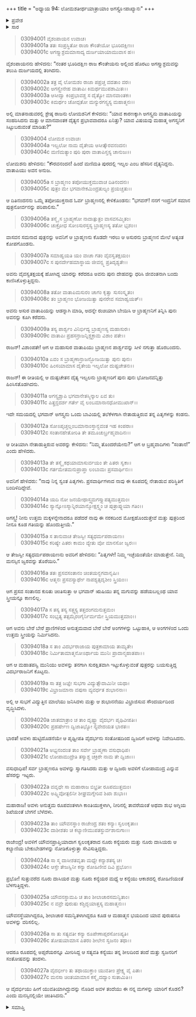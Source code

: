 +++
title = "ಅಧ್ಯಾಯ 94: ಲೋಮಶತೀರ್ಥಯಾತ್ರಾಯಾಂ ಅಗಸ್ತ್ಯೋಪಾಖ್ಯಾನಃ"
+++

<details><summary>ಪ್ರವೇಶ</summary>


।।   ಓಂ ಓಂ ನಮೋ ನಾರಾಯಣಾಯ।।   ಶ್ರೀ ವೇದವ್ಯಾಸಾಯ ನಮಃ ।।

ಶ್ರೀ ಕೃಷ್ಣದ್ವೈಪಾಯನ ವೇದವ್ಯಾಸ ವಿರಚಿತ  

**ಶ್ರೀ ಮಹಾಭಾರತ**

**ಆರಣ್ಯಕ ಪರ್ವ**

**ತೀರ್ಥಯಾತ್ರಾ ಪರ್ವ**

**ಅಧ್ಯಾಯ 94**

</details>


<details><summary>ಸಾರ</summary>

ಅಗಸ್ತ್ಯಾಶ್ರಮಕ್ಕೆ ಹೋದುದು; ಲೋಮಶನು ಅಗಸ್ತ್ಯೋಪಾಖ್ಯಾನವನ್ನು ಪ್ರಾರಂಭಿಸಿದುದು (1-3). ದೈತ್ಯ ಸಹೋದರರಾದ ವಾತಾಪಿ-ಇಲ್ವಲರು ಬ್ರಾಹ್ಮಣರನ್ನು ಪೀಡಿಸುತ್ತಿರುವುದು (4-10). ಅಗಸ್ತ್ಯನು ತನ್ನ ಪಿತೃಗಳಿಗೆ ಸಂತಾನವನ್ನು ಪಡೆಯುತ್ತೇನೆಂದು ಭರವಸೆಯನ್ನು ನೀಡುವುದು (11-15). ತನ್ನ ಸಂತಾನವನ್ನು ಹಡೆಯಬಲ್ಲ ಯಾವ ಸ್ತ್ರೀಯನ್ನೂ ಕಾಣದೇ ಅಗಸ್ತ್ಯನು ಬೇರೆ ಬೇರೆ ಪ್ರಾಣಿಗಳಿಂದ ಅನುತ್ತಮ ಅಂಗಗಳನ್ನು ಒಟ್ಟುಗೂಡಿಸಿ ಓರ್ವ ಸ್ತ್ರೀಯನ್ನು ನಿರ್ಮಿಸಿ, ಮಕ್ಕಳನ್ನು ಬಯಸಿದ್ದ ವಿದರ್ಭರಾಜನಿಗೆ ಕೇಳಿದಾಗ ಕೊಡು ಎಂದು ಒಪ್ಪಿಸುವುದು; ಕನ್ಯೆಗೆ ಲೋಪಾಮುದ್ರ ಎಂಬ ಹೆಸರು (16-27).

</details>


> 03094001 ವೈಶಂಪಾಯನ ಉವಾಚ।  
03094001a ತತಃ ಸಂಪ್ರಸ್ಥಿತೋ ರಾಜಾ ಕೌಂತೇಯೋ ಭೂರಿದಕ್ಷಿಣಃ।  
03094001c ಅಗಸ್ತ್ಯಾಶ್ರಮಮಾಸಾದ್ಯ ದುರ್ಜಯಾಯಾಮುವಾಸ ಹ।।

ವೈಶಂಪಾಯನನು ಹೇಳಿದನು: “ನಂತರ ಭೂರಿದಕ್ಷಿಣ ರಾಜ ಕೌಂತೇಯನು ಅಲ್ಲಿಂದ ಹೊರಟು ಅಗಸ್ತ್ಯಾಶ್ರಮವನ್ನು ತಲುಪಿ ದುರ್ಜಯದಲ್ಲಿ ತಂಗಿದನು.

> 03094002a ತತ್ರ ವೈ ಲೋಮಶಂ ರಾಜಾ ಪಪ್ರಚ್ಚ ವದತಾಂ ವರಃ।  
03094002c ಅಗಸ್ತ್ಯೇನೇಹ ವಾತಾಪಿಃ ಕಿಮರ್ಥಮುಪಶಾಮಿತಃ।।   
03094003a ಆಸೀದ್ವಾ ಕಿಂಪ್ರಭಾವಶ್ಚ ಸ ದೈತ್ಯೋ ಮಾನವಾಂತಕಃ।  
03094003c ಕಿಮರ್ಥಂ ಚೋದ್ಗತೋ ಮನ್ಯುರಗಸ್ತ್ಯಸ್ಯ ಮಹಾತ್ಮನಃ।।

ಅಲ್ಲಿ ಮಾತನಾಡುವರಲ್ಲಿ ಶ್ರೇಷ್ಠ ರಾಜನು ಲೋಮಶನಿಗೆ ಕೇಳಿದನು: “ಯಾವ ಕಾರಣಕ್ಕಾಗಿ ಅಗಸ್ತ್ಯನು ವಾತಾಪಿಯನ್ನು ಸಂಹರಿಸಿದನು ಮತ್ತು ಆ ಮಾನವಾಂತಕ ದೈತ್ಯನ ಪ್ರಭಾವವಾದರೂ ಏನಿತ್ತು? ಯಾವ ವಿಷಯವು ಮಹಾತ್ಮ ಅಗಸ್ತ್ಯನಿಗೆ ಸಿಟ್ಟುಬರುವಂತೆ ಮಾಡಿತು?”

> 03094004 ಲೋಮಶ ಉವಾಚ।  
03094004a ಇಲ್ವಲೋ ನಾಮ ದೈತೇಯ ಆಸೀತ್ಕೌರವನಂದನ।  
03094004c ಮಣಿಮತ್ಯಾಂ ಪುರಿ ಪುರಾ ವಾತಾಪಿಸ್ತಸ್ಯ ಚಾನುಜಃ।।

ಲೋಮಶನು ಹೇಳಿದನು: “ಕೌರವನಂದನ! ಹಿಂದೆ ಮಣಿಮತಿ ಪುರದಲ್ಲಿ ಇಲ್ವಲ ಎಂಬ ಹೆಸರಿನ ದೈತ್ಯನಿದ್ದನು. ವಾತಾಪಿಯು ಅವನ ಅನುಜ.

> 03094005a ಸ ಬ್ರಾಹ್ಮಣಂ ತಪೋಯುಕ್ತಮುವಾಚ ದಿತಿನಂದನಃ।  
03094005c ಪುತ್ರಂ ಮೇ ಭಗವಾನೇಕಮಿಂದ್ರತುಲ್ಯಂ ಪ್ರಯಚ್ಚತು।।

ಆ ದಿತಿನಂದನನು ಒಮ್ಮೆ ತಪೋಯುಕ್ತನಾದ ಓರ್ವ ಬ್ರಾಹ್ಮಣನಲ್ಲಿ ಕೇಳಿಕೊಂಡನು: “ಭಗವನ್! ನನಗೆ ಇಂದ್ರನಿಗೆ ಸಮಾನ ಪುತ್ರನೋರ್ವನನ್ನು ಪರಿಪಾಲಿಸು.”

> 03094006a ತಸ್ಮೈ ಸ ಬ್ರಾಹ್ಮಣೋ ನಾದಾತ್ಪುತ್ರಂ ವಾಸವಸಮ್ಮಿತಂ।  
03094006c ಚುಕ್ರೋಧ ಸೋಽಸುರಸ್ತಸ್ಯ ಬ್ರಾಹ್ಮಣಸ್ಯ ತತೋ ಭೃಶಂ।।

ವಾಸವನ ಸಮನಾದ ಪುತ್ರನನ್ನು ಅವನಿಗೆ ಆ ಬ್ರಾಹ್ಮಣನು ಕೊಡದೇ ಇರಲು ಆ ಅಸುರನು ಬ್ರಾಹ್ಮಣನ ಮೇಲೆ ಅತ್ಯಂತ ಕೋಪಗೊಂಡನು.

> 03094007a ಸಮಾಹ್ವಯತಿ ಯಂ ವಾಚಾ ಗತಂ ವೈವಸ್ವತಕ್ಷಯಂ।  
03094007c ಸ ಪುನರ್ದೇಹಮಾಸ್ಥಾಯ ಜೀವನ್ಸ್ಮ ಪ್ರತಿದೃಶ್ಯತೇ।।

ಅವನು ವೈವಸ್ವತಕ್ಷಯಕ್ಕೆ ಹೋಗಿದ್ದ ಯಾರನ್ನು ಕರೆದರೂ ಅವನು ಪುನಃ ದೇಹವನ್ನು ಧರಿಸಿ ಜೀವಂತನಾಗಿ ಬಂದು ಕಾಣಿಸಿಕೊಳ್ಳುತ್ತಿದ್ದನು.

> 03094008a ತತೋ ವಾತಾಪಿಮಸುರಂ ಚಾಗಂ ಕೃತ್ವಾ ಸುಸಂಸ್ಕೃತಂ।  
03094008c ತಂ ಬ್ರಾಹ್ಮಣಂ ಭೋಜಯಿತ್ವಾ ಪುನರೇವ ಸಮಾಹ್ವಯತ್।।

ಅವನು ಅಸುರ ವಾತಾಪಿಯನ್ನು ಆಡನ್ನಾಗಿ ಮಾಡಿ, ಅದನ್ನೇ ರುಚಿಯಾಗಿ ಬೇಯಿಸಿ ಆ ಬ್ರಾಹ್ಮಣನಿಗೆ ತಿನ್ನಿಸಿ ಪುನಃ ಅವನನ್ನು ಕೂಗಿ ಕರೆದನು.

> 03094009a ತಸ್ಯ ಪಾರ್ಶ್ವಂ ವಿನಿರ್ಭಿದ್ಯ ಬ್ರಾಹ್ಮಣಸ್ಯ ಮಹಾಸುರಃ।  
03094009c ವಾತಾಪಿಃ ಪ್ರಹಸನ್ರಾಜನ್ನಿಶ್ಚಕ್ರಾಮ ವಿಶಾಂ ಪತೇ।।

ರಾಜನ್! ವಿಶಾಂಪತೇ! ಆಗ ಆ ಮಹಾಸುರ ವಾತಾಪಿಯು ಬ್ರಾಹ್ಮಣನ ಪಾರ್ಶ್ವವನ್ನು ಸೀಳಿ ನಗುತ್ತಾ ಹೊರಬಂದನು.

> 03094010a ಏವಂ ಸ ಬ್ರಾಹ್ಮಣಾನ್ರಾಜನ್ಭೋಜಯಿತ್ವಾ ಪುನಃ ಪುನಃ।  
03094010c ಹಿಂಸಯಾಮಾಸ ದೈತೇಯ ಇಲ್ವಲೋ ದುಷ್ಟಚೇತನಃ।।

ರಾಜನ್! ಈ ರೀತಿಯಲ್ಲಿ ಆ ದುಷ್ಟಚೇತನ ದೈತ್ಯ ಇಲ್ವಲನು ಬ್ರಾಹ್ಮಣರಿಗೆ ಪುನಃ ಪುನಃ ಭೋಜನವನ್ನಿತ್ತು ಹಿಂಸಿಸತೊಡಗಿದನು.

> 03094011a ಅಗಸ್ತ್ಯಶ್ಚಾಪಿ ಭಗವಾನೇತಸ್ಮಿನ್ಕಾಲ ಏವ ತು।  
03094011c ಪಿತೄನ್ದದರ್ಶ ಗರ್ತೇ ವೈ ಲಂಬಮಾನಾನಧೋಮುಖಾನ್।।

ಇದೇ ಸಮಯದಲ್ಲಿ ಭಗವಾನ್ ಅಗಸ್ತ್ಯನು ಒಂದು ಬಾವಿಯಲ್ಲಿ ತಲೆಕೆಳಗಾಗಿ ನೇತಾಡುತ್ತಿರುವ ತನ್ನ ಪಿತೃಗಳನ್ನು ಕಂಡನು.

> 03094012a ಸೋಽಪೃಚ್ಚಲ್ಲಂಬಮಾನಾಂಸ್ತಾನ್ಭವಂತ ಇಹ ಕಿಂಪರಾಃ।  
03094012c ಸಂತಾನಹೇತೋರಿತಿ ತೇ ತಮೂಚುರ್ಬ್ರಹ್ಮವಾದಿನಃ।।

ಆ ರೀತಿಯಾಗಿ ನೇತಾಡುತ್ತಿರುವ ಅವರನ್ನು ಕೇಳಿದನು: “ನಿಮ್ಮ ತೊಂದರೆಯೇನು?” ಆಗ ಆ ಬ್ರಹ್ಮವಾದಿಗಳು “ಸಂತಾನ!” ಎಂದು ಹೇಳಿದರು.

> 03094013a ತೇ ತಸ್ಮೈ ಕಥಯಾಮಾಸುರ್ವಯಂ ತೇ ಪಿತರಃ ಸ್ವಕಾಃ।  
03094013c ಗರ್ತಮೇತಮನುಪ್ರಾಪ್ತಾ ಲಂಬಾಮಃ ಪ್ರಸವಾರ್ಥಿನಃ।।

ಅವನಿಗೆ ಹೇಳಿದರು: “ನಾವು ನಿನ್ನ ಸ್ವಂತ ಪಿತೃಗಳು. ಪ್ರಸವಾರ್ಥಿಗಳಾದ ನಾವು ಈ ಕೂಪದಲ್ಲಿ ನೇತಾಡುವ ಪರಿಸ್ಥಿತಿಗೆ ಬಂದಿಳಿದಿದ್ದೇವೆ.

> 03094014a ಯದಿ ನೋ ಜನಯೇಥಾಸ್ತ್ವಮಗಸ್ತ್ಯಾಪತ್ಯಮುತ್ತಮಂ।  
03094014c ಸ್ಯಾನ್ನೋಽಸ್ಮಾನ್ನಿರಯಾನ್ಮೋಕ್ಷಸ್ತ್ವಂ ಚ ಪುತ್ರಾಪ್ನುಯಾ ಗತಿಂ।।

ಅಗಸ್ತ್ಯ! ನೀನು ಉತ್ತಮ ಮಕ್ಕಳನ್ನೇನಾದರೂ ಪಡೆದರೆ ನಾವು ಈ ನರಕದಿಂದ ಮೋಕ್ಷಹೊಂದುತ್ತೇವೆ ಮತ್ತು ಪುತ್ರರಿಂದ ನೀನೂ ಕೂಡ ಗತಿಯನ್ನು ಹೊಂದುತ್ತೀಯೆ.”

> 03094015a ಸ ತಾನುವಾಚ ತೇಜಸ್ವೀ ಸತ್ಯಧರ್ಮಪರಾಯಣಃ।  
03094015c ಕರಿಷ್ಯೇ ಪಿತರಃ ಕಾಮಂ ವ್ಯೇತು ವೋ ಮಾನಸೋ ಜ್ವರಃ।।

ಆ ತೇಜಸ್ವೀ ಸತ್ಯಧರ್ಮಪರಾಯಣನು ಅವರಿಗೆ ಹೇಳಿದನು: “ಪಿತೃಗಳೇ! ನಿಮ್ಮ ಇಚ್ಛೆಯಂತೆಯೇ ಮಾಡುತ್ತೇನೆ. ನಿಮ್ಮ ಮನಸ್ಸಿನ ಜ್ವರವನ್ನು ತೊರೆಯಿರಿ.”

> 03094016a ತತಃ ಪ್ರಸವಸಂತಾನಂ ಚಿಂತಯನ್ಭಗವಾನೃಷಿಃ।  
03094016c ಆತ್ಮನಃ ಪ್ರಸವಸ್ಯಾರ್ಥೇ ನಾಪಶ್ಯತ್ಸದೃಶೀಂ ಸ್ತ್ರಿಯಂ।।

ಆಗ ಪ್ರಸವ ಸಂತಾನದ ಕುರಿತು ಚಿಂತಿಸುತ್ತಾ ಆ ಭಗವಾನ್ ಋಷಿಯು ತನ್ನ ಮಗುವನ್ನು ಹಡೆಯಬಲ್ಲಂಥ ಯಾವ ಸ್ತ್ರೀಯನ್ನೂ ಕಾಣಲಿಲ್ಲ.

> 03094017a ಸ ತಸ್ಯ ತಸ್ಯ ಸತ್ತ್ವಸ್ಯ ತತ್ತದಂಗಮನುತ್ತಮಂ।   
03094017c ಸಂಭೃತ್ಯ ತತ್ಸಮೈರಂಗೈರ್ನಿರ್ಮಮೇ ಸ್ತ್ರಿಯಮುತ್ತಮಾಂ।।

ಆಗ ಅವನು ಬೇರೆ ಬೇರೆ ಪ್ರಾಣಿಗಳಿಂದ ಅನುತ್ತಮವಾದ ಬೇರೆ    ಬೇರೆ ಅಂಗಗಳನ್ನು ಒಟ್ಟುಹಾಕಿ, ಆ ಅಂಗಗಳಿಂದ ಒಂದು ಉತ್ತಮ ಸ್ತ್ರೀಯನ್ನು ನಿರ್ಮಿಸಿದನು.

> 03094018a ಸ ತಾಂ ವಿದರ್ಭರಾಜಾಯ ಪುತ್ರಕಾಮಾಯ ತಾಮ್ಯತೇ।  
03094018c ನಿರ್ಮಿತಾಮಾತ್ಮನೋಽರ್ಥಾಯ ಮುನಿಃ ಪ್ರಾದಾನ್ಮಹಾತಪಾಃ।।

ಆಗ ಆ ಮಹಾತಪಸ್ವಿ ಮುನಿಯು ಅವಳನ್ನು ತನಗಾಗಿ ಸುರಕ್ಷಿತವಾಗಿ ಇಟ್ಟುಕೊಳ್ಳುವಂತೆ ಪುತ್ರರನ್ನು ಬಯಸುತ್ತಿದ್ದ ವಿದರ್ಭರಾಜನಿಗೆ ಕೊಟ್ಟನು.

> 03094019a ಸಾ ತತ್ರ ಜಜ್ಞೇ ಸುಭಗಾ ವಿದ್ಯುತ್ಸೌದಾಮಿನೀ ಯಥಾ।  
03094019c ವಿಭ್ರಾಜಮಾನಾ ವಪುಸಾ ವ್ಯವರ್ಧತ ಶುಭಾನನಾ।।

ಅಲ್ಲಿ ಆ ಸುಭಗೆ ವಿದ್ಯುತ್ತಿನ ಮಾಲೆಯು ಜನಿಸಿದಳು ಮತ್ತು ಆ ಶುಭಾನನೆಯು ವಿಭ್ರಾಜಿಸುವ ಸೌಂದರ್ಯದಿಂದ ವೃದ್ಧಿಸಿದಳು.

> 03094020a ಜಾತಮಾತ್ರಾಂ ಚ ತಾಂ ದೃಷ್ಟ್ವಾ ವೈದರ್ಭಃ ಪೃಥಿವೀಪತಿಃ।  
03094020c ಪ್ರಹರ್ಷೇಣ ದ್ವಿಜಾತಿಭ್ಯೋ ನ್ಯವೇದಯತ ಭಾರತ।।

ಭಾರತ! ಅವಳು ಹುಟ್ಟಿದೊಡನೆಯೇ ಆ ಪೃಥ್ವೀಪತಿ ವೈದರ್ಭನು ಸಂತೋಷದಿಂದ ದ್ವಿಜರಿಗೆ ಅವಳನ್ನು ನಿವೇದಿಸಿದನು.

> 03094021a ಅಭ್ಯನಂದಂತ ತಾಂ ಸರ್ವೇ ಬ್ರಾಹ್ಮಣಾ ವಸುಧಾಧಿಪ।  
03094021c ಲೋಪಾಮುದ್ರೇತಿ ತಸ್ಯಾಶ್ಚ ಚಕ್ರಿರೇ ನಾಮ ತೇ ದ್ವಿಜಾಃ।।

ವಸುಧಾಧಿಪ! ಸರ್ವ ಬ್ರಾಹ್ಮಣರೂ ಅವಳನ್ನು ಸ್ವಾಗತಿಸಿದರು ಮತ್ತು ಆ ದ್ವಿಜರು ಅವಳಿಗೆ ಲೋಪಾಮುದ್ರ ಎನ್ನುವ ಹೆಸರನ್ನು ಇಟ್ಟರು.

> 03094022a ವವೃಧೇ ಸಾ ಮಹಾರಾಜ ಬಿಭ್ರತೀ ರೂಪಮುತ್ತಮಂ।   
03094022c ಅಪ್ಸ್ವಿವೋತ್ಪಲಿನೀ ಶೀಘ್ರಮಗ್ನೇರಿವ ಶಿಖಾ ಶುಭಾ।।

ಮಹಾರಾಜ! ಅವಳು ಅನುತ್ತಮ ರೂಪವಂತಳಾಗಿ ಕಾಂತಿಯುಕ್ತಳಾಗಿ, ನೀರಿನಲ್ಲಿ ತಾವರೆಯಂತೆ ಅಥವಾ ಶುಭ ಅಗ್ನಿಯ ಶಿಖೆಯಂತೆ ಬೇಗನೆ ಬೆಳೆದಳು.

> 03094023a ತಾಂ ಯೌವನಸ್ಥಾಂ ರಾಜೇಂದ್ರ ಶತಂ ಕನ್ಯಾಃ ಸ್ವಲಂಕೃತಾಃ।  
03094023c ದಾಶೀಶತಂ ಚ ಕಲ್ಯಾಣೀಮುಪತಸ್ಥುರ್ವಶಾನುಗಾಃ।।

ರಾಜೇಂದ್ರ! ಅವಳಿಗೆ ಯೌವನಪ್ರಾಪ್ತಿಯಾದಾಗ ಸ್ವಲಂಕೃತರಾದ ನೂರು ಕನ್ಯೆಯರು ಮತ್ತು ನೂರು ದಾಸಿಯರು ಆ ಕಲ್ಯಾಣಿಯ ಬೇಕುಬೇಡಗಳನ್ನು ನೋಡಿಕೊಳ್ಳುತ್ತಾ ಸೇವಿಸುತ್ತಿದ್ದರು.

> 03094024a ಸಾ ಸ್ಮ ದಾಸೀಶತವೃತಾ ಮಧ್ಯೇ ಕನ್ಯಾಶತಸ್ಯ ಚ।  
03094024c ಆಸ್ತೇ ತೇಜಸ್ವಿನೀ ಕನ್ಯಾ ರೋಹಿಣೀವ ದಿವಿ ಪ್ರಭೋ।।

ಪ್ರಭೋ! ಸುತ್ತುವರೆದ ನೂರು ದಾಸಿಯರ ಮತ್ತು ನೂರು ಕನ್ಯೆಯರ ಮಧ್ಯೆ ಆ ಕನ್ಯೆಯು ಆಕಾಶದಲ್ಲಿ ರೋಹಿಣಿಯಂತೆ ಬೆಳಗುತ್ತಿದ್ದಳು.

> 03094025a ಯೌವನಸ್ಥಾಮಪಿ ಚ ತಾಂ ಶೀಲಾಚಾರಸಮನ್ವಿತಾಂ।   
03094025c ನ ವವ್ರೇ ಪುರುಷಃ ಕಶ್ಚಿದ್ಭಯಾತ್ತಸ್ಯ ಮಹಾತ್ಮನಃ।।

ಯೌವನಸ್ಥೆಯಾಗಿದ್ದರೂ, ಶೀಲಾಚಾರ ಸಮನ್ವಿತಳಾಗಿದ್ದರೂ ಕೂಡ ಆ ಮಹಾತ್ಮನ ಭಯದಿಂದ ಯಾವ ಪುರುಷನೂ ಅವಳನ್ನು ವರಿಸಲಿಲ್ಲ.

> 03094026a ಸಾ ತು ಸತ್ಯವತೀ ಕನ್ಯಾ ರೂಪೇಣಾಪ್ಸರಸೋಽಪ್ಯತಿ।  
03094026c ತೋಷಯಾಮಾಸ ಪಿತರಂ ಶೀಲೇನ ಸ್ವಜನಂ ತಥಾ।।

ಆದರೂ ರೂಪದಲ್ಲಿ ಅಪ್ಸರೆಯರನ್ನೂ ಮೀರಿಸಿದ್ದ ಆ ಸತ್ಯವತಿ ಕನ್ಯೆಯು ತನ್ನ ಶೀಲದಿಂದ ತಂದೆ ಮತ್ತು ಸ್ವಜನರಿಗೆ ಸಂತೋಷವನ್ನು ತಂದಳು.

> 03094027a ವೈದರ್ಭೀಂ ತು ತಥಾಯುಕ್ತಾಂ ಯುವತೀಂ ಪ್ರೇಕ್ಷ್ಯ ವೈ ಪಿತಾ।  
03094027c ಮನಸಾ ಚಿಂತಯಾಮಾಸ ಕಸ್ಮೈ ದದ್ಯಾಂ ಸುತಾಮಿತಿ।।

ಆ ವೈದರ್ಭಿಯು ಹೀಗೆ ಯುವತಿಯಾಗಿದ್ದುದನ್ನು ನೊಡಿದ ಅವಳ ತಂದೆಯು ಈ ನನ್ನ ಮಗಳನ್ನು ಯಾರಿಗೆ ಕೊಡಲಿ? ಎಂದು ಮನಸ್ಸಿನಲ್ಲಿಯೇ ಚಿಂತಿಸಿದನು.”

<details><summary>ಸಮಾಪ್ತಿ</summary>

ಇತಿ ಶ್ರೀ ಮಹಾಭಾರತೇ ಆರಣ್ಯಕಪರ್ವಣಿ ತೀರ್ಥಯಾತ್ರಾಪರ್ವಣಿ ಲೋಮಶತೀರ್ಥಯಾತ್ರಾಯಾಂ ಅಗಸ್ತ್ಯೋಪಾಖ್ಯಾನೇ ಚತುರ್ನವತಿತಮೋಽಧ್ಯಾಯಃ।  
ಇದು ಮಹಾಭಾರತದ ಆರಣ್ಯಕಪರ್ವದಲ್ಲಿ ತೀರ್ಥಯಾತ್ರಾಪರ್ವದಲ್ಲಿ ಲೋಮಶತೀರ್ಥಯಾತ್ರೆಯಲ್ಲಿ ಅಗಸ್ತ್ಯೋಪಾಖ್ಯಾನದಲ್ಲಿ ತೊಂಭತ್ನಾಲ್ಕನೆಯ ಅಧ್ಯಾಯವು.



</details>
